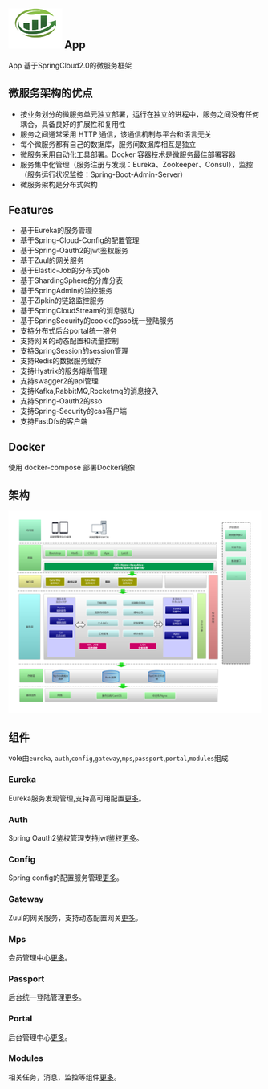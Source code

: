 <img src="./docs/images/sctcLogo.png" height=80></img>
App
-------
App 基于SpringCloud2.0的微服务框架

## 微服务架构的优点
* 按业务划分的微服务单元独立部署，运行在独立的进程中，服务之间没有任何耦合，具备良好的扩展性和复用性
* 服务之间通常采用 HTTP 通信，该通信机制与平台和语言无关
* 每个微服务都有自己的数据库，服务间数据库相互是独立
* 微服务采用自动化工具部署。Docker 容器技术是微服务最佳部署容器
* 服务集中化管理（服务注册与发现：Eureka、Zookeeper、Consul），监控（服务运行状况监控：Spring-Boot-Admin-Server）
* 微服务架构是分布式架构

## Features
* 基于Eureka的服务管理
* 基于Spring-Cloud-Config的配置管理
* 基于Spring-Oauth2的jwt鉴权服务
* 基于Zuul的网关服务
* 基于Elastic-Job的分布式job
* 基于ShardingSphere的分库分表
* 基于SpringAdmin的监控服务
* 基于Zipkin的链路监控服务
* 基于SpringCloudStream的消息驱动
* 基于SpringSecurity的cookie的sso统一登陆服务
* 支持分布式后台portal统一服务
* 支持网关的动态配置和流量控制
* 支持SpringSession的session管理
* 支持Redis的数据服务缓存
* 支持Hystrix的服务熔断管理
* 支持swagger2的api管理
* 支持Kafka,RabbitMQ,Rocketmq的消息接入
* 支持Spring-Oauth2的sso
* 支持Spring-Security的cas客户端
* 支持FastDfs的客户端


## Docker
使用 docker-compose 部署Docker镜像


## 架构
![](./docs/images/arch.png)


## 组件
vole由`eureka`, `auth`,`config`,`gateway`,`mps`,`passport`,`portal`,`modules`组成

### Eureka
Eureka服务发现管理,支持高可用配置[更多](./docs/eureka.md)。

### Auth
Spring Oauth2鉴权管理支持jwt鉴权[更多](./docs/auth.md)。

### Config
Spring config的配置服务管理[更多](./docs/config.md)。

### Gateway
Zuul的网关服务，支持动态配置网关[更多](./docs/gateway.md)。

### Mps
会员管理中心[更多](./docs/mps.md)。

### Passport
后台统一登陆管理[更多](./docs/passport.md)。

### Portal
后台管理中心[更多](./docs/portal.md)。

### Modules
相关任务，消息，监控等组件[更多](./docs/modules.md)。
